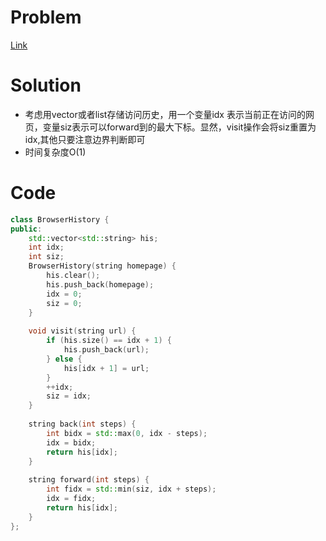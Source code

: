# Problem
[Link]()

# Solution
* 考虑用vector或者list存储访问历史，用一个变量idx 表示当前正在访问的网页，变量siz表示可以forward到的最大下标。显然，visit操作会将siz重置为idx,其他只要注意边界判断即可
* 时间复杂度O(1)

# Code
```cpp
class BrowserHistory {
public:
    std::vector<std::string> his;
    int idx;
    int siz;
    BrowserHistory(string homepage) {
        his.clear();
        his.push_back(homepage);
        idx = 0;
        siz = 0;
    }
    
    void visit(string url) {
        if (his.size() == idx + 1) {
            his.push_back(url);
        } else {
            his[idx + 1] = url;
        }
        ++idx;
        siz = idx;
    }
    
    string back(int steps) {
        int bidx = std::max(0, idx - steps);
        idx = bidx;
        return his[idx];
    }
    
    string forward(int steps) {
        int fidx = std::min(siz, idx + steps);
        idx = fidx;
        return his[idx];
    }
};

```